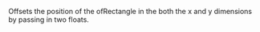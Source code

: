 Offsets the position of the ofRectangle in the both the x and y dimensions by passing in two floats.
